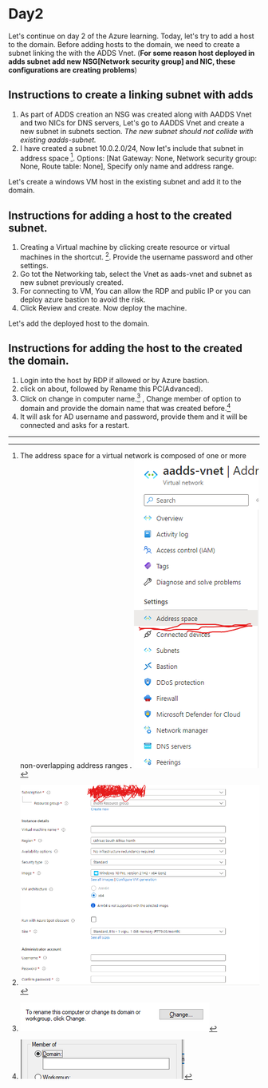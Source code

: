 # Day2

Let's continue on day 2 of the Azure learning. Today, let's try to add a host to the domain.
Before adding hosts to the domain, we need to create a subnet linking the with the ADDS Vnet. (**For some reason host deployed in adds subnet add new NSG[Network security group] and NIC, these configurations are creating problems**)


## Instructions to create a linking subnet with adds
1. As part of ADDS creation an NSG was created along with AADDS Vnet and two NICs for DNS servers, Let's go to AADDS Vnet and create a new subnet in subnets section. *The new subnet should not collide with existing aadds-subnet.*
2. I have created a subnet 10.0.2.0/24, Now let's include that subnet in address space [^1]. Options: [Nat Gateway: None, Network security group: None, Route table: None], Specify only name and address range.

Let's create a windows VM host in the existing subnet and add it to the domain.

## Instructions for adding a host to the created subnet.

1. Creating a Virtual machine by clicking create resource or virtual machines in the shortcut. [^2]. Provide the username password and other settings.
2. Go tot the Networking tab, select the Vnet as aads-vnet and subnet as new subnet previously created. 
3. For connecting to VM, You can allow the RDP and public IP or you can deploy azure bastion to avoid the risk.
4. Click Review and create. Now deploy the machine.

Let's add the deployed host to the domain.

## Instructions for adding the host to the created the domain.

1. Login into the host by RDP if allowed or by Azure bastion.
2. click on about, followed by Rename this PC(Advanced).
3. Click on change in computer name.[^3] , Change member of option to domain and provide the domain name that was created before.[^4]
4. It will ask for AD username and password, provide them and it will be connected and asks for a restart.

[^1]: The address space for a virtual network is composed of one or more non-overlapping address ranges .    ![](.pastes/2023-04-12-21-38-37.png)
-----------------------------------------------------------------------
[^2]: ![](.pastes/2023-04-12-21-53-08.png)
[^3]:  ![](.pastes/2023-04-12-22-07-09.png)
[^4]: ![](.pastes/2023-04-12-22-10-19.png)